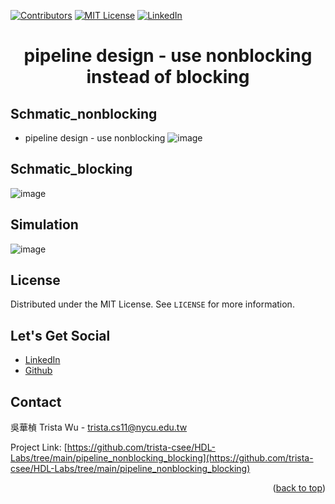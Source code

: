 <a name="readme-top"></a>
<!-- PROJECT SHIELDS -->
[![Contributors][contributors-shield]]()
[![MIT License][license-shield]][license-url]
[![LinkedIn][linkedin-shield]][linkedin-url]

<!-- PROJECT LOGO -->
<h1 align="center">pipeline design - use nonblocking instead of blocking</h1>

<a name="Schmatic"></a>
<!-- Schmatic -->
## Schmatic_nonblocking
* pipeline design - use nonblocking
![image](https://github.com/trista-csee/HDL-Labs/tree/main/pipeline_nonblocking_blocking/Schmatic_nonblocking.png)

## Schmatic_blocking
![image](https://github.com/trista-csee/HDL-Labs/tree/main/pipeline_nonblocking_blocking/Schmatic_blocking.png)

<!-- Simulation -->
## Simulation
![image](https://github.com/trista-csee/HDL-Labs/tree/main/pipeline_nonblocking_blocking/Simulation.png)

<!-- LICENSE -->
## License
Distributed under the MIT License. See `LICENSE` for more information.

<!-- LET'S GET SOCIAL -->
## Let's Get Social
* [LinkedIn](https://www.linkedin.com/in/%E8%8F%AF%E6%A5%A8-%E5%90%B3-363252241/)
* [Github](https://github.com/trista-csee)

<!-- CONTACT -->
## Contact
吳華楨 Trista Wu - trista.cs11@nycu.edu.tw

Project Link: [https://github.com/trista-csee/HDL-Labs/tree/main/pipeline_nonblocking_blocking](https://github.com/trista-csee/HDL-Labs/tree/main/pipeline_nonblocking_blocking)

<p align="right">(<a href="#readme-top">back to top</a>)</p>

<!-- MARKDOWN LINKS & IMAGES -->
[contributors-shield]: https://img.shields.io/badge/contributors-1-orange.svg?style=flat-square
[license-shield]: https://img.shields.io/badge/license-MIT-blue.svg?style=flat-square
[license-url]: https://choosealicense.com/licenses/mit
[linkedin-shield]: https://img.shields.io/badge/-LinkedIn-black.svg?style=flat-square&logo=linkedin&colorB=555
[linkedin-url]: https://www.linkedin.com/in/%E8%8F%AF%E6%A5%A8-%E5%90%B3-363252241/
[product-screenshot]: ./images/projects/portfolio.jpg
